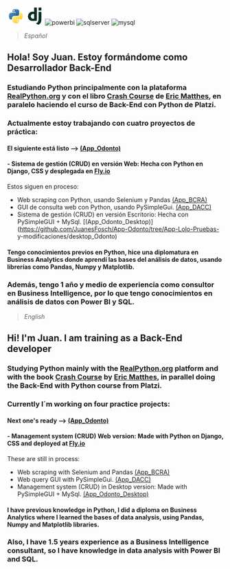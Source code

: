 <p align="left"> <img src="https://raw.githubusercontent.com/devicons/devicon/master/icons/python/python-original.svg" alt="python" width="40" height="40"/> <img src="https://github.com/devicons/devicon/blob/master/icons/django/django-plain.svg" alt="django" width="40" height="40"</a> <img src="https://github.com/microsoft/PowerBI-Icons/blob/main/SVG/Power-BI.svg" alt="powerbi" width="40" height="40"/>  <img src="https://github.com/JuanesFosch/App-DACC/blob/Pruebas-y-modificaciones/microsoft-sql-server-logo-svgrepo-com.svg" alt="sqlserver" width="50" height="50"/> <img src="https://github.com/file-icons/DevOpicons/blob/master/svg/mysql.svg" alt="mysql" width="40" height="40"/> </p>

> *Español*

## Hola! Soy Juan. Estoy formándome como Desarrollador Back-End 
### Estudiando Python principalmente con la plataforma [RealPython.org](https://realpython.com/) y con el libro [Crash Course](https://ehmatthes.github.io/pcc_2e/regular_index/) de [Eric Matthes](https://twitter.com/ehmatthes), en paralelo haciendo el curso de Back-End con Python de Platzi.

### Actualmente estoy trabajando con cuatro proyectos de práctica:
  #### El siguiente está listo -->  [(App_Odonto)](https://github.com/JuanesFosch/App-Odonto)
  
  #### - Sistema de gestión (CRUD) en versión Web: Hecha con Python en Django, CSS y desplegada en [Fly.io](https://fly.io/)
  
  Estos siguen en proceso:
  - Web scraping con Python, usando Selenium y Pandas [(App_BCRA)](https://github.com/JuanesFosch/App-Plazo-Fijo)
  - GUI de consulta web con Python, usando PySimpleGui. [(App_DACC)](https://github.com/JuanesFosch/App-DACC)
  - Sistema de gestión (CRUD) en versión Escritorio: Hecha con PySimpleGUI + MySql. [(App_Odonto_Desktop)](https://github.com/JuanesFosch/App-Odonto/tree/App-Lolo-Pruebas- y-modificaciones/desktop_Odonto)
  

#### Tengo conocimientos previos en Python, hice una diplomatura en Business Analytics donde aprendí las bases del análisis de datos, usando librerías como Pandas, Numpy y Matplotlib.

### Además, tengo 1 año y medio de experiencia como consultor en Business Intelligence, por lo que tengo conocimientos en análisis de datos con Power BI y SQL. 


> *English*

## Hi! I'm Juan. I am training as a Back-End developer

### Studying Python mainly with the [RealPython.org](https://realpython.com/) platform and with the book [Crash Course](https://ehmatthes.github.io/pcc_2e/regular_index/) by [Eric Matthes](https://twitter.com/ehmatthes), in parallel doing the Back-End with Python course from Platzi.

### Currently I´m working on four practice projects:
  #### Next one's ready -->  [(App_Odonto)](https://github.com/JuanesFosch/App-Odonto)
  
  #### - Management system (CRUD) Web version: Made with Python on Django, CSS and deployed at [Fly.io](https://fly.io/)
  
  These are still in process:
  - Web scraping with Selenium and Pandas [(App_BCRA)](https://github.com/JuanesFosch/App-Plazo-Fijo)
  - Web query GUI with PySimpleGui. [(App_DACC)](https://github.com/JuanesFosch/App-DACC)
  - Management system (CRUD) in Desktop version: Made with PySimpleGUI + MySql. [(App_Odonto_Desktop)](https://github.com/JuanesFosch/App-Odonto/tree/App-Lolo-Pruebas-y-modificaciones/desktop_Odonto)
 

#### I have previous knowledge in Python, I did a diploma on Business Analytics where I learned the bases of data analysis, using Pandas, Numpy and Matplotlib libraries. 

### Also, I have 1.5 years experience as a Business Intelligence consultant, so I have knowledge in data analysis with Power BI and SQL. 

<!--
**JuanesFosch/JuanesFosch** is a ✨ _special_ ✨ repository because its `README.md` (this file) appears on your GitHub profile.

###Here are some ideas to get you started:

- 🔭 I’m currently working on ...
- 🌱 I’m currently learning ...
- 👯 I’m looking to collaborate on ...
- 🤔 I’m looking for help with ...
- 💬 Ask me about ...
- 📫 How to reach me: ...
- 😄 Pronouns: ...
- ⚡ Fun fact: ...
-->

